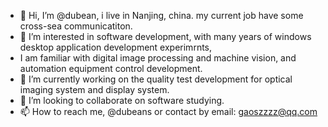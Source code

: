 - 👋 Hi, I’m @dubean, i live in Nanjing, china. my current job have some cross-sea communicatiton.
- 👀 I’m interested in software development, with many years of windows desktop application development experimrnts, 
- I am familiar with digital image processing and machine vision, and automation equipment control development.
- 🌱 I’m currently working on the quality test development for optical imaging system and display system.
- 💞️ I’m looking to collaborate on software studying.
- 📫 How to reach me, @dubeans or contact by email: gaoszzzz@qq.com

<!---
dubeans/dubeans is a ✨ special ✨ repository because its `README.md` (this file) appears on your GitHub profile.
You can click the Preview link to take a look at your changes.
--->
